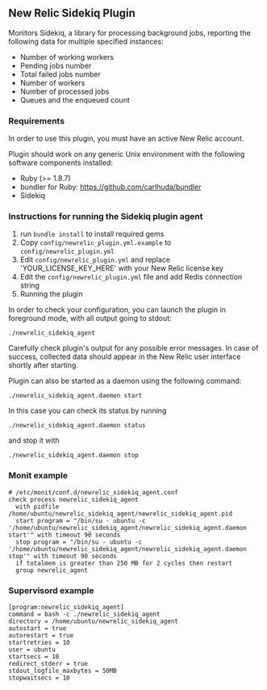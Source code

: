 ## New Relic Sidekiq Plugin

Monitors Sidekiq, a library for processing background jobs, reporting the following data for multiple specified instances:

  - Number of working workers
  - Pending jobs number
  - Total failed jobs number
  - Number of workers
  - Number of processed jobs
  - Queues and the enqueued count


### Requirements

In order to use this plugin, you must have an active New Relic account.

Plugin should work on any generic Unix environment with the following
software components installed:

- Ruby (>= 1.8.7)
- bundler for Ruby: https://github.com/carlhuda/bundler
- Sidekiq


### Instructions for running the Sidekiq plugin agent

1. run `bundle install` to install required gems
2. Copy `config/newrelic_plugin.yml.example` to `config/newrelic_plugin.yml`
3. Edit `config/newrelic_plugin.yml` and replace 'YOUR_LICENSE_KEY_HERE' with your New Relic license key
4. Edit the `config/newrelic_plugin.yml` file and add Redis connection string
5. Running the plugin

In order to check your configuration, you can launch the plugin
in foreground mode, with all output going to stdout:

```
./newrelic_sidekiq_agent
```

Carefully check plugin's output for any possible error messages.
In case of success, collected data should appear in the New Relic
user interface shortly after starting.

Plugin can also be started as a daemon using the following command:

```
./newrelic_sidekiq_agent.daemon start
```

In this case you can check its status by running

```
./newrelic_sidekiq_agent.daemon status
```

and stop it with
```
./newrelic_sidekiq_agent.daemon stop
```

### Monit example

```
# /etc/monit/conf.d/newrelic_sidekiq_agent.conf
check process newrelic_sidekiq_agent
  with pidfile /home/ubuntu/newrelic_sidekiq_agent/newrelic_sidekiq_agent.pid
  start program = "/bin/su - ubuntu -c '/home/ubuntu/newrelic_sidekiq_agent/newrelic_sidekiq_agent.daemon start'" with timeout 90 seconds
  stop program = "/bin/su - ubuntu -c '/home/ubuntu/newrelic_sidekiq_agent/newrelic_sidekiq_agent.daemon stop'" with timeout 90 seconds
  if totalmem is greater than 250 MB for 2 cycles then restart
  group newrelic_agent
```

### Supervisord example

```
[program:newrelic_sidekiq_agent]
command = bash -c ./newrelic_sidekiq_agent
directory = /home/ubuntu/newrelic_sidekiq_agent
autostart = true
autorestart = true
startretries = 10
user = ubuntu
startsecs = 10
redirect_stderr = true
stdout_logfile_maxbytes = 50MB
stopwaitsecs = 10
```
